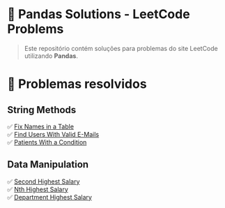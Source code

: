 # 🐼 Pandas Solutions - LeetCode Problems

> Este repositório contém soluções para problemas do site LeetCode utilizando **Pandas**.

# :pencil: Problemas resolvidos

## String Methods
:white_check_mark: [Fix Names in a Table](https://github.com/valsoares/Leetcode/blob/main/pandas-problems/1667.ipynb)\
:white_check_mark: [Find Users With Valid E-Mails](https://github.com/valsoares/Leetcode/blob/main/pandas-problems/1517.ipynb)\
:white_check_mark: [Patients With a Condition](https://github.com/valsoares/Leetcode/blob/main/pandas-problems/1527.ipynb)

## Data Manipulation
:white_check_mark: [Second Highest Salary](https://github.com/valsoares/Leetcode/blob/main/pandas-problems/176.ipynb)\
:white_check_mark: [Nth Highest Salary](https://github.com/valsoares/Leetcode/blob/main/pandas-problems/177.ipynb)\
:white_check_mark: [Department Highest Salary](https://github.com/valsoares/Leetcode/blob/main/pandas-problems/184.ipynb)

